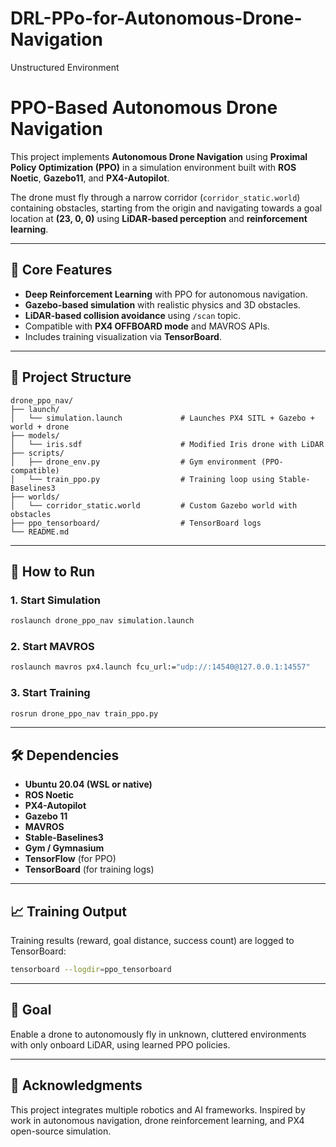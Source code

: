 # DRL-PPo-for-Autonomous-Drone-Navigation
Unstructured Environment

# PPO-Based Autonomous Drone Navigation

This project implements **Autonomous Drone Navigation** using **Proximal Policy Optimization (PPO)** in a simulation environment built with **ROS Noetic**, **Gazebo11**, and **PX4-Autopilot**.

The drone must fly through a narrow corridor (`corridor_static.world`) containing obstacles, starting from the origin and navigating towards a goal location at **(23, 0, 0)** using **LiDAR-based perception** and **reinforcement learning**.

---

## 🧠 Core Features

- **Deep Reinforcement Learning** with PPO for autonomous navigation.
- **Gazebo-based simulation** with realistic physics and 3D obstacles.
- **LiDAR-based collision avoidance** using `/scan` topic.
- Compatible with **PX4 OFFBOARD mode** and MAVROS APIs.
- Includes training visualization via **TensorBoard**.

---

## 📂 Project Structure

```
drone_ppo_nav/
├── launch/
│   └── simulation.launch             # Launches PX4 SITL + Gazebo + world + drone
├── models/
│   └── iris.sdf                      # Modified Iris drone with LiDAR
├── scripts/
│   ├── drone_env.py                  # Gym environment (PPO-compatible)
│   └── train_ppo.py                  # Training loop using Stable-Baselines3
├── worlds/
│   └── corridor_static.world         # Custom Gazebo world with obstacles
├── ppo_tensorboard/                  # TensorBoard logs
└── README.md
```

---

## 🚀 How to Run

### 1. Start Simulation

```bash
roslaunch drone_ppo_nav simulation.launch
```

### 2. Start MAVROS

```bash
roslaunch mavros px4.launch fcu_url:="udp://:14540@127.0.0.1:14557"
```

### 3. Start Training

```bash
rosrun drone_ppo_nav train_ppo.py
```

---

## 🛠 Dependencies

- **Ubuntu 20.04 (WSL or native)**
- **ROS Noetic**
- **PX4-Autopilot**
- **Gazebo 11**
- **MAVROS**
- **Stable-Baselines3**
- **Gym / Gymnasium**
- **TensorFlow** (for PPO)
- **TensorBoard** (for training logs)

---

## 📈 Training Output

Training results (reward, goal distance, success count) are logged to TensorBoard:

```bash
tensorboard --logdir=ppo_tensorboard
```

---

## 📍 Goal

Enable a drone to autonomously fly in unknown, cluttered environments with only onboard LiDAR, using learned PPO policies.

---

## 🤖 Acknowledgments

This project integrates multiple robotics and AI frameworks. Inspired by work in autonomous navigation, drone reinforcement learning, and PX4 open-source simulation.


